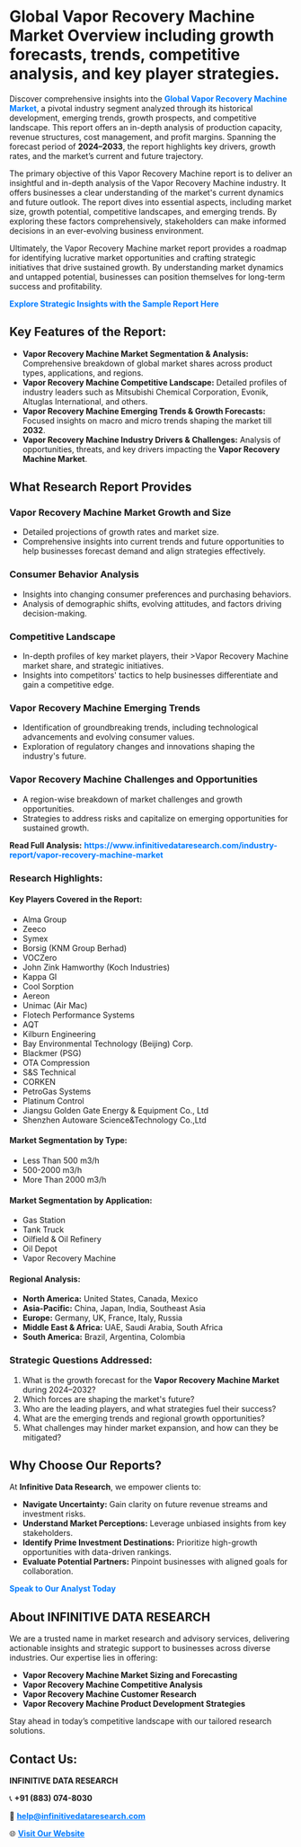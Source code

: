 <h1>Global Vapor Recovery Machine Market Overview including growth forecasts, trends, competitive analysis, and key player strategies.</h1>
<p>
Discover comprehensive insights into the 
<a href="https://www.infinitivedataresearch.com/industry-report/vapor-recovery-machine-market" rel="dofollow" style="color: #007BFF; text-decoration: none;"><strong>Global Vapor Recovery Machine Market</strong></a>, a pivotal industry segment analyzed through its historical development, emerging trends, growth prospects, and competitive landscape. This report offers an in-depth analysis of production capacity, revenue structures, cost management, and profit margins. Spanning the forecast period of <strong>2024–2033</strong>, the report highlights key drivers, growth rates, and the market’s current and future trajectory.
</p>
<p>
The primary objective of this Vapor Recovery Machine report is to deliver an insightful and in-depth analysis of the Vapor Recovery Machine industry. It offers businesses a clear understanding of the market's current dynamics and future outlook. The report dives into essential aspects, including market size, growth potential, competitive landscapes, and emerging trends. By exploring these factors comprehensively, stakeholders can make informed decisions in an ever-evolving business environment.
</p>
<p>
Ultimately, the Vapor Recovery Machine market report provides a roadmap for identifying lucrative market opportunities and crafting strategic initiatives that drive sustained growth. By understanding market dynamics and untapped potential, businesses can position themselves for long-term success and profitability.
</p>
<p>
<a href="https://www.infinitivedataresearch.com/request-sample/reportId=102471" style="color: #007BFF; text-decoration: none;"><strong>Explore Strategic Insights with the Sample Report Here</strong></a>
</p>

<h2>Key Features of the Report:</h2>
<ul>
<li><strong>Vapor Recovery Machine Market Segmentation & Analysis:</strong> Comprehensive breakdown of global market shares across product types, applications, and regions.</li>
<li><strong>Vapor Recovery Machine Competitive Landscape:</strong> Detailed profiles of industry leaders such as Mitsubishi Chemical Corporation, Evonik, Altuglas International, and others.</li>
<li><strong>Vapor Recovery Machine Emerging Trends & Growth Forecasts:</strong> Focused insights on macro and micro trends shaping the market till <strong>2032</strong>.</li>
<li><strong>Vapor Recovery Machine Industry Drivers & Challenges:</strong> Analysis of opportunities, threats, and key drivers impacting the <strong>Vapor Recovery Machine Market</strong>.</li>
</ul>

<h2>What Research Report Provides</h2>
<h3>Vapor Recovery Machine Market Growth and Size</h3>
<ul>
<li>Detailed projections of growth rates and market size.</li>
<li>Comprehensive insights into current trends and future opportunities to help businesses forecast demand and align strategies effectively.</li>
</ul>

<h3>Consumer Behavior Analysis</h3>
<ul>
<li>Insights into changing consumer preferences and purchasing behaviors.</li>
<li>Analysis of demographic shifts, evolving attitudes, and factors driving decision-making.</li>
</ul>

<h3>Competitive Landscape</h3>
<ul>
<li>In-depth profiles of key market players, their >Vapor Recovery Machine market share, and strategic initiatives.</li>
<li>Insights into competitors' tactics to help businesses differentiate and gain a competitive edge.</li>
</ul>

<h3>Vapor Recovery Machine Emerging Trends</h3>
<ul>
<li>Identification of groundbreaking trends, including technological advancements and evolving consumer values.</li>
<li>Exploration of regulatory changes and innovations shaping the industry's future.</li>
</ul>

<h3>Vapor Recovery Machine Challenges and Opportunities</h3>
<ul>
<li>A region-wise breakdown of market challenges and growth opportunities.</li>
<li>Strategies to address risks and capitalize on emerging opportunities for sustained growth.</li>
</ul>
<p><strong>Read Full Analysis:</strong> <a href="https://www.infinitivedataresearch.com/industry-report/vapor-recovery-machine-market" rel="dofollow" style="color: #007BFF; text-decoration: none;"><strong>https://www.infinitivedataresearch.com/industry-report/vapor-recovery-machine-market</strong></a></p>
<h3>Research Highlights:</h3>
<h4>Key Players Covered in the Report:</h4>
<ul><li>Alma Group</li><li>Zeeco</li><li>Symex</li><li>Borsig (KNM Group Berhad)</li><li>VOCZero</li><li>John Zink Hamworthy (Koch Industries)</li><li>Kappa GI</li><li>Cool Sorption</li><li>Aereon</li><li>Unimac (Air Mac)</li><li>Flotech Performance Systems</li><li>AQT</li><li>Kilburn Engineering</li><li>Bay Environmental Technology (Beijing) Corp.</li><li>Blackmer (PSG)</li><li>OTA Compression</li><li>S&amp;S Technical</li><li>CORKEN</li><li>PetroGas Systems</li><li>Platinum Control</li><li>Jiangsu Golden Gate Energy &amp; Equipment Co., Ltd</li><li>Shenzhen Autoware Science&amp;Technology Co.,Ltd</li></ul>
<h4>Market Segmentation by Type:</h4>
<ul><li>Less Than 500 m3/h</li><li>500-2000 m3/h</li><li>More Than 2000 m3/h</li></ul>
<h4>Market Segmentation by Application:</h4>
<ul><li>Gas Station</li><li>Tank Truck</li><li>Oilfield &amp; Oil Refinery</li><li>Oil Depot</li><li>Vapor Recovery Machine</li></ul>

<h4>Regional Analysis:</h4>
<ul>
<li><strong>North America:</strong> United States, Canada, Mexico</li>
<li><strong>Asia-Pacific:</strong> China, Japan, India, Southeast Asia</li>
<li><strong>Europe:</strong> Germany, UK, France, Italy, Russia</li>
<li><strong>Middle East & Africa:</strong> UAE, Saudi Arabia, South Africa</li>
<li><strong>South America:</strong> Brazil, Argentina, Colombia</li>
</ul>

<h3>Strategic Questions Addressed:</h3>
<ol>
<li>What is the growth forecast for the <strong>Vapor Recovery Machine Market</strong> during 2024–2032?</li>
<li>Which forces are shaping the market's future?</li>
<li>Who are the leading players, and what strategies fuel their success?</li>
<li>What are the emerging trends and regional growth opportunities?</li>
<li>What challenges may hinder market expansion, and how can they be mitigated?</li>
</ol>

<h2>Why Choose Our Reports?</h2>
<p>At <strong>Infinitive Data Research</strong>, we empower clients to:</p>
<ul>
<li><strong>Navigate Uncertainty:</strong> Gain clarity on future revenue streams and investment risks.</li>
<li><strong>Understand Market Perceptions:</strong> Leverage unbiased insights from key stakeholders.</li>
<li><strong>Identify Prime Investment Destinations:</strong> Prioritize high-growth opportunities with data-driven rankings.</li>
<li><strong>Evaluate Potential Partners:</strong> Pinpoint businesses with aligned goals for collaboration.</li>
</ul>
<p><a href="https://www.infinitivedataresearch.com/industry-report/vapor-recovery-machine-market" rel="dofollow" style="color: #007BFF; text-decoration: none;"><strong>Speak to Our Analyst Today</strong></a></p>

<h2>About INFINITIVE DATA RESEARCH</h2>
<p>We are a trusted name in market research and advisory services, delivering actionable insights and strategic support to businesses across diverse industries. Our expertise lies in offering:</p>
<ul>
<li><strong>Vapor Recovery Machine Market Sizing and Forecasting</strong></li>
<li><strong>Vapor Recovery Machine Competitive Analysis</strong></li>
<li><strong>Vapor Recovery Machine Customer Research</strong></li>
<li><strong>Vapor Recovery Machine Product Development Strategies</strong></li>
</ul>
<p>Stay ahead in today’s competitive landscape with our tailored research solutions.</p>

<h2>Contact Us:</h2>
<p><strong>INFINITIVE DATA RESEARCH</strong></p>
<p>📞 <strong>+91 (883) 074-8030</strong></p>
<p>📧 <strong><a href="mailto:help@infinitivedataresearch.com" style="color: #007BFF;">help@infinitivedataresearch.com</a></strong></p>
<p>🌐 <strong><a href="https://www.infinitivedataresearch.com" rel="dofollow" style="color: #007BFF;">Visit Our Website</a></strong></p>